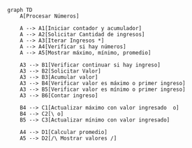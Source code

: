 ﻿```mermaid
graph TD
    A[Procesar Números]
    
    A --> A1[Iniciar contador y acumulador]
    A --> A2[Solicitar Cantidad de ingresos]
    A --> A3[Iterar Ingresos *]
    A --> A4[Verificar si hay números]
    A --> A5[Mostrar máximo, mínimo, promedio]

    A3 --> B1[Verificar continuar si hay ingreso]
    A3 --> B2[Solicitar Valor]
    A3 --> B3[Acumular valor]
    A3 --> B4[Verificar valor es máximo o primer ingreso]
    A3 --> B5[Verificar valor es mínimo o primer ingreso]
    A3 --> B6[Contar ingreso]

    B4 --> C1[Actualizar máximo con valor ingresado  o]
    B4 --> C2[\ o]
    B5 --> C3[Actualizar mínimo con valor ingresado]

    A4 --> D1[Calcular promedio]
    A5 --> D2[/\ Mostrar valores /]
```